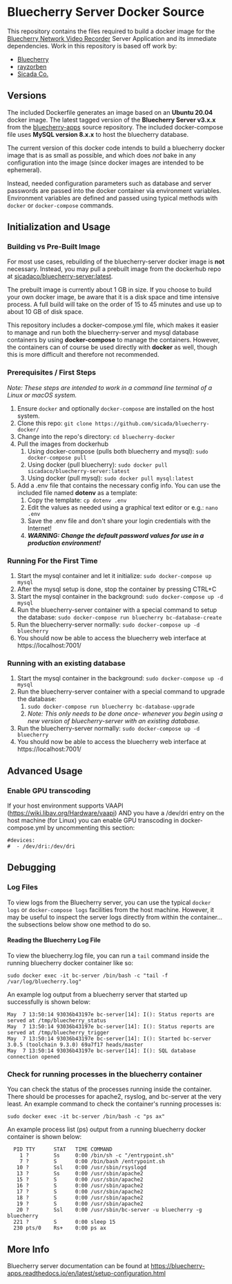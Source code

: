 # Bluecherry Server Docker Source

This repository contains the files required to build a docker image for the [Bluecherry Network Video Recorder](https://www.bluecherrydvr.com) Server Application and its immediate dependencies. Work in this repository is based off work by:
- [Bluecherry](https://github.com/bluecherrydvr/)
- [rayzorben](https://github.com/rayzorben/bluecherry-docker)
- [Sicada Co.](https://github.com/sicada/bluecherry-docker/)

## Versions

The included Dockerfile generates an image based on an **Ubuntu 20.04** docker image. The latest tagged version of the **Bluecherry Server v3.x.x** from the [bluecherry-apps](https://github.com/bluecherrydvr/bluecherry-apps) source repository. The included docker-compose file uses **MySQL version 8.x.x** to host the bluecherry database. 

The current version of this docker code intends to build a bluecherry docker image that is as small as possible, and which does *not* bake in any configuration into the image (since docker images are intended to be ephemeral).

Instead, needed configuration parameters such as database and server passwords are passed into the docker container via environment variables. Environment variables are defined and passed using typical methods with `docker` or `docker-compose` commands.

## Initialization and Usage

### Building vs Pre-Built Image
For most use cases, rebuilding of the bluecherry-server docker image is **not** necessary. Instead, you may pull a prebuilt image from the dockerhub repo at [sicadaco/bluecherry-server:latest](https://hub.docker.com/repository/docker/sicadaco/bluecherry-server/). 

The prebuilt image is currently about 1 GB in size. If you choose to build your own docker image, be aware that it is a disk space and time intensive process. A full build will take on the order of 15 to 45 minutes and use up to about 10 GB of disk space.

This repository includes a docker-compose.yml file, which makes it easier to manage and run both the bluecherry-server and mysql database containers by using **docker-compose** to manage the containers. However, the containers can of course be used directly with **docker** as well, though this is more difficult and therefore not recommended.

### Prerequisites / First Steps

_Note: These steps are intended to work in a command line terminal of a Linux or macOS system._

1. Ensure `docker` and optionally `docker-compose` are installed on the host system.
2. Clone this repo:  `git clone https://github.com/sicada/bluecherry-docker/`
3. Change into the repo's directory:  `cd bluecherry-docker`
4. Pull the images from dockerhub
    1. Using docker-compose (pulls both bluecherry and mysql):  `sudo docker-compose pull`
    2. Using docker (pull bluecherry):  `sudo docker pull sicadaco/bluecherry-server:latest`
    3. Using docker (pull mysql):  `sudo docker pull mysql:latest`
5. Add a .env file that contains the necessary config info. You can use the included file named **dotenv** as a template:
    1. Copy the template:  `cp dotenv .env`
    2. Edit the values as needed using a graphical text editor or e.g.:  `nano .env`
    3. Save the .env file and don't share your login credentials with the Internet!
    4. **_WARNING: Change the default password values for use in a production environment!_**


### Running For the First Time

1. Start the mysql container and let it initialize: `sudo docker-compose up mysql`
2. After the mysql setup is done, stop the container by pressing CTRL+C
3. Start the mysql container in the background: `sudo docker-compose up -d mysql`
4. Run the bluecherry-server container with a special command to setup the database: `sudo docker-compose run bluecherry bc-database-create`
5. Run the bluecherry-server normally: `sudo docker-compose up -d bluecherry`
6. You should now be able to access the bluecherry web interface at https://localhost:7001/

### Running with an existing database

1. Start the mysql container in the background: `sudo docker-compose up -d mysql`
2. Run the bluecherry-server container with a special command to upgrade the database:
    1. `sudo docker-compose run bluecherry bc-database-upgrade`
    2. _Note: This only needs to be done once- whenever you begin using a new version of bluecherry-server with an existing database._
3. Run the bluecherry-server normally: `sudo docker-compose up -d bluecherry`
4. You should now be able to access the bluecherry web interface at https://localhost:7001/

## Advanced Usage

### Enable GPU transcoding

If your host environment supports VAAPI (https://wiki.libav.org/Hardware/vaapi) AND you have a /dev/dri entry on the host machine (for Linux) you can enable GPU transcoding in docker-compose.yml by uncommenting this section:

    #devices:
    #  - /dev/dri:/dev/dri

## Debugging

### Log Files

To view logs from the Bluecherry server, you can use the typical `docker logs` or `docker-compose logs` facilities from the host machine. However, it may be useful to inspect the server logs directly from within the container... the subsections below show one method to do so.

#### Reading the Bluecherry Log File
To view the bluecherry.log file, you can run a `tail` command inside the running bluecherry docker container like so: 

`sudo docker exec -it bc-server /bin/bash -c "tail -f /var/log/bluecherry.log"`

An example log output from a bluecherry server that started up successfully is shown below:

```
May  7 13:50:14 93036b43197e bc-server[14]: I(): Status reports are served at /tmp/bluecherry_status
May  7 13:50:14 93036b43197e bc-server[14]: I(): Status reports are served at /tmp/bluecherry_trigger
May  7 13:50:14 93036b43197e bc-server[14]: I(): Started bc-server 3.0.5 (toolchain 9.3.0) 69a7f17 heads/master
May  7 13:50:14 93036b43197e bc-server[14]: I(): SQL database connection opened
```

### Check for running processes in the bluecherry container

You can check the status of the processes running inside the container. There should be processes for apache2, rsyslog, and bc-server at the very least. An example command to check the container's running processes is: 

`sudo docker exec -it bc-server /bin/bash -c "ps ax"`

An example process list (ps) output from a running bluecherry docker container is shown below:

```
  PID TTY      STAT   TIME COMMAND
    1 ?        Ss     0:00 /bin/sh -c "/entrypoint.sh"
    7 ?        S      0:00 /bin/bash /entrypoint.sh
   10 ?        Ssl    0:00 /usr/sbin/rsyslogd
   13 ?        Ss     0:00 /usr/sbin/apache2
   15 ?        S      0:00 /usr/sbin/apache2
   16 ?        S      0:00 /usr/sbin/apache2
   17 ?        S      0:00 /usr/sbin/apache2
   18 ?        S      0:00 /usr/sbin/apache2
   19 ?        S      0:00 /usr/sbin/apache2
   20 ?        Ssl    0:00 /usr/sbin/bc-server -u bluecherry -g bluecherry
  221 ?        S      0:00 sleep 15
  230 pts/0    Rs+    0:00 ps ax
```

## More Info

Bluecherry server documentation can be found at https://bluecherry-apps.readthedocs.io/en/latest/setup-configuration.html
